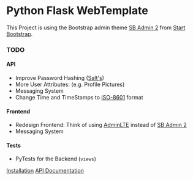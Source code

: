 # Python Flask WebTemplate
This Project is using the Bootstrap admin theme [SB Admin 2](https://startbootstrap.com/template-overviews/sb-admin-2/) 
from [Start Bootstrap](https://startbootstrap.com).

### TODO
#### API
* Improve Password Hashing ([Salt's](https://en.wikipedia.org/wiki/Salt_(cryptography)))
* More User Attributes: (e.g. Profile Pictures)
* Messaging System
* Change Time and TimeStamps to [ISO-8601](https://en.wikipedia.org/wiki/ISO_8601) format

#### Frontend
* Redesign Frontend: Think of using [AdminLTE](https://adminlte.io/themes/AdminLTE/index2.html) instead of [SB Admin 2](https://startbootstrap.com/template-overviews/sb-admin-2/)
* Messaging System

#### Tests
* PyTests for the Backend (`views`)


[Installation](./docs/INSTALL.md)
[API Documentation](./docs/API.md)

